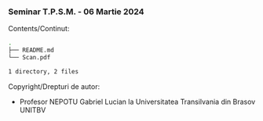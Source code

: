 ### Seminar T.P.S.M. - 06 Martie 2024

Contents/Continut: 

```sh
.
├── README.md
└── Scan.pdf

1 directory, 2 files
```

Copyright/Drepturi de autor:
* Profesor NEPOTU Gabriel Lucian la Universitatea Transilvania din Brasov UNITBV
